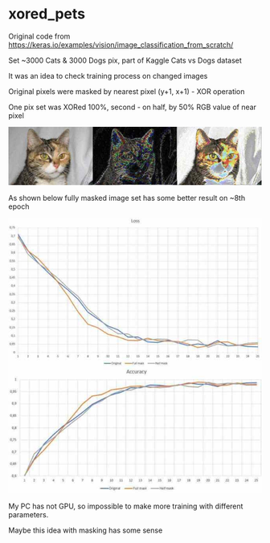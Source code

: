 # xored_pets
Original code from https://keras.io/examples/vision/image_classification_from_scratch/

Set ~3000 Cats & 3000 Dogs pix, part of Kaggle Cats vs Dogs dataset

It was an idea to check training process on changed images

Original pixels were masked by nearest pixel (y+1, x+1) - XOR operation

One pix set was XORed 100%, second - on half, by 50% RGB value of near pixel

![](https://github.com/Repinoid/xored_pets/blob/main/maskedCat_Small.jpg?raw=true)

As shown below fully masked image set has some better result on ~8th epoch

![text](https://github.com/Repinoid/xored_pets/blob/main/Acc_Loss_Small.jpg?raw=true)

My PC has not GPU, so impossible to make more training with different parameters.

Maybe this idea with masking has some sense
